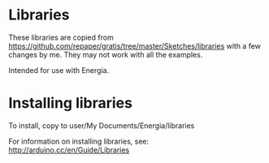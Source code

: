 # Libraries
These libraries are copied from https://github.com/repaper/gratis/tree/master/Sketches/libraries with a few changes by me. They may not work with all the examples.

Intended for use with Energia.

# Installing libraries

To install, copy to user/My Documents/Energia/libraries

For information on installing libraries, see: http://arduino.cc/en/Guide/Libraries




